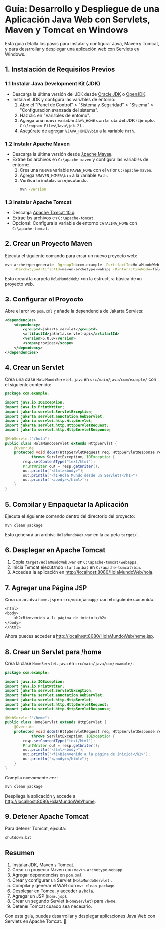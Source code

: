 # Guía: Desarrollo y Despliegue de una Aplicación Java Web con Servlets, Maven y Tomcat en Windows

Esta guía detalla los pasos para instalar y configurar Java, Maven y Tomcat, y para desarrollar y desplegar una aplicación web con Servlets en Windows.

## **1. Instalación de Requisitos Previos**

### **1.1 Instalar Java Development Kit (JDK)**
- Descarga la última versión del JDK desde [Oracle JDK](https://www.oracle.com/java/technologies/javase-downloads.html) o [OpenJDK](https://jdk.java.net/).
- Instala el JDK y configúra las variables de entorno:
  1. Abre el "Panel de Control" > "Sistema y Seguridad" > "Sistema" > "Configuración avanzada del sistema".
  2. Haz clic en "Variables de entorno".
  3. Agrega una nueva variable `JAVA_HOME` con la ruta del JDK (Ejemplo: `C:\Program Files\Java\jdk-21`).
  4. Asegúrate de agregar `%JAVA_HOME%\bin` a la variable `Path`.

### **1.2 Instalar Apache Maven**
- Descarga la última versión desde [Apache Maven](https://maven.apache.org/download.cgi).
- Extrae los archivos en `C:\apache-maven` y configura las variables de entorno:
  1. Crea una nueva variable `MAVEN_HOME` con el valor `C:\apache-maven`.
  2. Agrega `%MAVEN_HOME%\bin` a la variable `Path`.
  3. Verifica la instalación ejecutando:
     ```sh
     mvn -version
     ```

### **1.3 Instalar Apache Tomcat**
- Descarga [Apache Tomcat 10.x](https://tomcat.apache.org/download-10.cgi).
- Extrae los archivos en `C:\apache-tomcat`.
- Opcional: Configura la variable de entorno `CATALINA_HOME` con `C:\apache-tomcat`.

## **2. Crear un Proyecto Maven**
Ejecuta el siguiente comando para crear un nuevo proyecto web:
```sh
mvn archetype:generate -DgroupId=com.example -DartifactId=HolaMundoWeb \
    -DarchetypeArtifactId=maven-archetype-webapp -DinteractiveMode=false
```
Esto creará la carpeta `HolaMundoWeb/` con la estructura básica de un proyecto web.

## **3. Configurar el Proyecto**
Abre el archivo `pom.xml` y añade la dependencia de Jakarta Servlets:
```xml
<dependencies>
    <dependency>
        <groupId>jakarta.servlet</groupId>
        <artifactId>jakarta.servlet-api</artifactId>
        <version>5.0.0</version>
        <scope>provided</scope>
    </dependency>
</dependencies>
```

## **4. Crear un Servlet**
Crea una clase `HolaMundoServlet.java` en `src/main/java/com/example/` con el siguiente contenido:
```java
package com.example;

import java.io.IOException;
import java.io.PrintWriter;
import jakarta.servlet.ServletException;
import jakarta.servlet.annotation.WebServlet;
import jakarta.servlet.http.HttpServlet;
import jakarta.servlet.http.HttpServletRequest;
import jakarta.servlet.http.HttpServletResponse;

@WebServlet("/hola")
public class HolaMundoServlet extends HttpServlet {
    @Override
    protected void doGet(HttpServletRequest req, HttpServletResponse resp)
            throws ServletException, IOException {
        resp.setContentType("text/html");
        PrintWriter out = resp.getWriter();
        out.println("<html><body>");
        out.println("<h1>Hola Mundo desde un Servlet!</h1>");
        out.println("</body></html>");
    }
}
```

## **5. Compilar y Empaquetar la Aplicación**
Ejecuta el siguiente comando dentro del directorio del proyecto:
```sh
mvn clean package
```
Esto generará un archivo `HolaMundoWeb.war` en la carpeta `target/`.

## **6. Desplegar en Apache Tomcat**
1. Copia `target/HolaMundoWeb.war` en `C:\apache-tomcat\webapps`.
2. Inicia Tomcat ejecutando `startup.bat` en `C:\apache-tomcat\bin`.
3. Accede a la aplicación en [http://localhost:8080/HolaMundoWeb/hola](http://localhost:8080/HolaMundoWeb/hola).

## **7. Agregar una Página JSP**
Crea un archivo `home.jsp` en `src/main/webapp/` con el siguiente contenido:
```jsp
<html>
<body>
    <h2>Bienvenido a la página de inicio!</h2>
</body>
</html>
```

Ahora puedes acceder a [http://localhost:8080/HolaMundoWeb/home.jsp](http://localhost:8080/HolaMundoWeb/home.jsp).

## **8. Crear un Servlet para /home**
Crea la clase `HomeServlet.java` en `src/main/java/com/example/`:
```java
package com.example;

import java.io.IOException;
import java.io.PrintWriter;
import jakarta.servlet.ServletException;
import jakarta.servlet.annotation.WebServlet;
import jakarta.servlet.http.HttpServlet;
import jakarta.servlet.http.HttpServletRequest;
import jakarta.servlet.http.HttpServletResponse;

@WebServlet("/home")
public class HomeServlet extends HttpServlet {
    @Override
    protected void doGet(HttpServletRequest req, HttpServletResponse resp)
            throws ServletException, IOException {
        resp.setContentType("text/html");
        PrintWriter out = resp.getWriter();
        out.println("<html><body>");
        out.println("<h1>Bienvenido a la página de inicio!</h1>");
        out.println("</body></html>");
    }
}
```

Compila nuevamente con:
```sh
mvn clean package
```
Despliega la aplicación y accede a [http://localhost:8080/HolaMundoWeb/home](http://localhost:8080/HolaMundoWeb/home).

## **9. Detener Apache Tomcat**
Para detener Tomcat, ejecuta:
```sh
shutdown.bat
```

## **Resumen**
1. Instalar JDK, Maven y Tomcat.
2. Crear un proyecto Maven con `maven-archetype-webapp`.
3. Agregar dependencias en `pom.xml`.
4. Crear y configurar un Servlet (`HolaMundoServlet`).
5. Compilar y generar el WAR con `mvn clean package`.
6. Desplegar en Tomcat y acceder a `/hola`.
7. Agregar un JSP (`home.jsp`).
8. Crear un segundo Servlet (`HomeServlet`) para `/home`.
9. Detener Tomcat cuando sea necesario.

Con esta guía, puedes desarrollar y desplegar aplicaciones Java Web con Servlets en Apache Tomcat. 🚀

